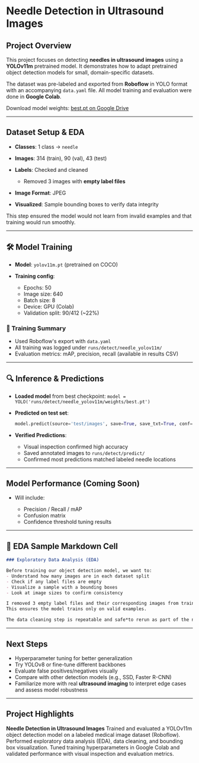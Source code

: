 #  Needle Detection in Ultrasound Images

##  Project Overview

This project focuses on detecting **needles in ultrasound images** using a **YOLOv11m** pretrained model. It demonstrates how to adapt pretrained object detection models for small, domain-specific datasets.

The dataset was pre-labeled and exported from **Roboflow** in YOLO format with an accompanying `data.yaml` file. All model training and evaluation were done in **Google Colab**.

Download model weights: [best.pt on Google Drive](https://drive.google.com/file/d/1ikYsR99YWjoisp3IVBXLQQPNYgR0Uzrq/view?usp=drive_link)

---

##  Dataset Setup & EDA

* **Classes**: 1 class → `needle`
* **Images**: 314 (train), 90 (val), 43 (test)
* **Labels**: Checked and cleaned

  * Removed 3 images with **empty label files**
* **Image Format**: JPEG
* **Visualized**: Sample bounding boxes to verify data integrity

This step ensured the model would not learn from invalid examples and that training would run smoothly.

---

## 🛠️ Model Training

* **Model**: `yolov11m.pt` (pretrained on COCO)
* **Training config**:

  * Epochs: 50
  * Image size: 640
  * Batch size: 8
  * Device: GPU (Colab)
  * Validation split: 90/412 (\~22%)

### 🧪 Training Summary

* Used Roboflow's export with `data.yaml`
* All training was logged under `runs/detect/needle_yolov11m/`
* Evaluation metrics: mAP, precision, recall (available in results CSV)

---

## 🔍 Inference & Predictions

* **Loaded model** from best checkpoint:
  `model = YOLO('runs/detect/needle_yolov11m/weights/best.pt')`

* **Predicted on test set**:

  ```python
  model.predict(source='test/images', save=True, save_txt=True, conf=0.25)
  ```

* **Verified Predictions**:

  * Visual inspection confirmed high accuracy
  * Saved annotated images to `runs/detect/predict/`
  * Confirmed most predictions matched labeled needle locations

---

##  Model Performance (Coming Soon)

* Will include:

  * Precision / Recall / mAP
  * Confusion matrix
  * Confidence threshold tuning results

---

## 🧪 EDA Sample Markdown Cell

```markdown
### Exploratory Data Analysis (EDA)

Before training our object detection model, we want to:
- Understand how many images are in each dataset split
- Check if any label files are empty
- Visualize a sample with a bounding boxes
- Look at image sizes to confirm consistency

I removed 3 empty label files and their corresponding images from train/valid folders.
This ensures the model trains only on valid examples.

The data cleaning step is repeatable and safe*to rerun as part of the notebook pipeline. It’s designed so that even if the dataset is already clean, it will make no changes.
```

---

## Next Steps

* Hyperparameter tuning for better generalization
* Try YOLOv8 or fine-tune different backbones
* Evaluate false positives/negatives visually
* Compare with other detection models (e.g., SSD, Faster R-CNN)
* Familiarize more with real **ultrasound imaging** to interpret edge cases and assess model robustness

---

##  Project Highlights

**Needle Detection in Ultrasound Images**
Trained and evaluated a YOLOv11m object detection model on a labeled medical image dataset (Roboflow). Performed exploratory data analysis (EDA), data cleaning, and bounding box visualization. Tuned training hyperparameters in Google Colab and validated performance with visual inspection and evaluation metrics.

